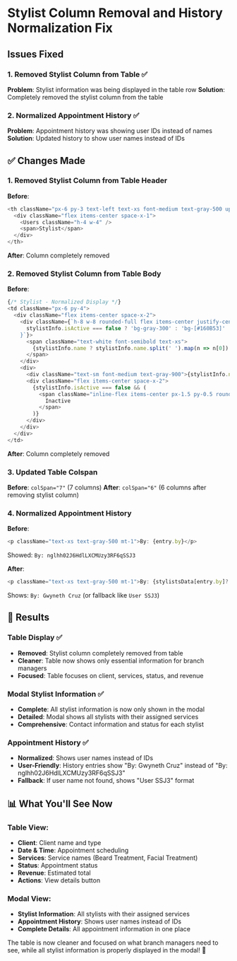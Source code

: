 # Stylist Column Removal and History Normalization Fix

## Issues Fixed

### **1. Removed Stylist Column from Table** ✅
**Problem**: Stylist information was being displayed in the table row
**Solution**: Completely removed the stylist column from the table

### **2. Normalized Appointment History** ✅
**Problem**: Appointment history was showing user IDs instead of names
**Solution**: Updated history to show user names instead of IDs

## ✅ Changes Made

### **1. Removed Stylist Column from Table Header**
**Before**: 
```javascript
<th className="px-6 py-3 text-left text-xs font-medium text-gray-500 uppercase tracking-wider">
  <div className="flex items-center space-x-1">
    <Users className="h-4 w-4" />
    <span>Stylist</span>
  </div>
</th>
```

**After**: Column completely removed

### **2. Removed Stylist Column from Table Body**
**Before**: 
```javascript
{/* Stylist - Normalized Display */}
<td className="px-6 py-4">
  <div className="flex items-center space-x-2">
    <div className={`h-8 w-8 rounded-full flex items-center justify-center ${
      stylistInfo.isActive === false ? 'bg-gray-300' : 'bg-[#160B53]'
    }`}>
      <span className="text-white font-semibold text-xs">
        {stylistInfo.name ? stylistInfo.name.split(' ').map(n => n[0]).join('').toUpperCase() : 'U'}
      </span>
    </div>
    <div>
      <div className="text-sm font-medium text-gray-900">{stylistInfo.name}</div>
      <div className="flex items-center space-x-2">
        {stylistInfo.isActive === false && (
          <span className="inline-flex items-center px-1.5 py-0.5 rounded-full text-xs font-medium bg-red-100 text-red-800">
            Inactive
          </span>
        )}
      </div>
    </div>
  </div>
</td>
```

**After**: Column completely removed

### **3. Updated Table Colspan**
**Before**: `colSpan="7"` (7 columns)
**After**: `colSpan="6"` (6 columns after removing stylist column)

### **4. Normalized Appointment History**
**Before**: 
```javascript
<p className="text-xs text-gray-500 mt-1">By: {entry.by}</p>
```
Showed: `By: nglhh02J6HdlLXCMUzy3RF6qSSJ3`

**After**: 
```javascript
<p className="text-xs text-gray-500 mt-1">By: {stylistsData[entry.by]?.name || `User ${entry.by.slice(-4)}`}</p>
```
Shows: `By: Gwyneth Cruz` (or fallback like `User SSJ3`)

## 🎯 Results

### **Table Display** ✅
- **Removed**: Stylist column completely removed from table
- **Cleaner**: Table now shows only essential information for branch managers
- **Focused**: Table focuses on client, services, status, and revenue

### **Modal Stylist Information** ✅
- **Complete**: All stylist information is now only shown in the modal
- **Detailed**: Modal shows all stylists with their assigned services
- **Comprehensive**: Contact information and status for each stylist

### **Appointment History** ✅
- **Normalized**: Shows user names instead of IDs
- **User-Friendly**: History entries show "By: Gwyneth Cruz" instead of "By: nglhh02J6HdlLXCMUzy3RF6qSSJ3"
- **Fallback**: If user name not found, shows "User SSJ3" format

## 📊 What You'll See Now

### **Table View:**
- **Client**: Client name and type
- **Date & Time**: Appointment scheduling
- **Services**: Service names (Beard Treatment, Facial Treatment)
- **Status**: Appointment status
- **Revenue**: Estimated total
- **Actions**: View details button

### **Modal View:**
- **Stylist Information**: All stylists with their assigned services
- **Appointment History**: Shows user names instead of IDs
- **Complete Details**: All appointment information in one place

The table is now cleaner and focused on what branch managers need to see, while all stylist information is properly displayed in the modal! 🎉
